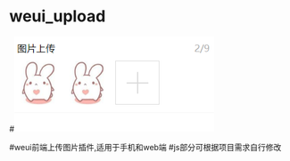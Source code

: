 # weui_upload
 #![image](https://github.com/caile1993/weui_upload/blob/master/示例图片.png)
 
 #weui前端上传图片插件,适用于手机和web端
 #js部分可根据项目需求自行修改
